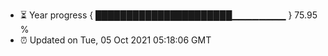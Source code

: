 - ⏳ Year progress { ██████████████████████▁▁▁▁▁▁▁▁ } 75.95 %
- ⏰ Updated on Tue, 05 Oct 2021 05:18:06 GMT

